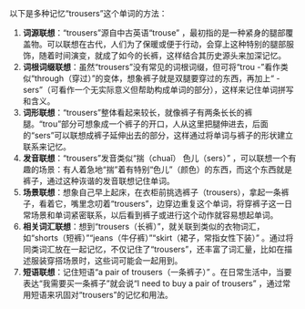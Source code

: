 以下是多种记忆“trousers”这个单词的方法：
1. **词源联想**：“trousers”源自中古英语“trouse” ，最初指的是一种紧身的腿部覆盖物。可以联想在古代，人们为了保暖或便于行动，会穿上这种特别的腿部服饰，随着时间演变，就成了如今的长裤，这样结合其历史源头来加深记忆。
2. **词根词缀联想**：虽然“trousers”没有常见的词根词缀，但可将“trou -”看作类似“through（穿过）”的变体，想象裤子就是双腿要穿过的东西，再加上“ -sers”（可看作一个无实际意义但帮助构成单词的部分），这样来记住单词拼写和含义。
3. **词形联想**：“trousers”整体看起来较长，就像裤子有两条长长的裤腿。“trou”部分可想象成一个裤子的开口，人从这里把腿伸进去，后面的“sers”可以联想成裤子延伸出去的部分，这样通过将单词与裤子的形状建立联系来记忆。
4. **发音联想**：“trousers”发音类似“揣（chuaǐ） 色儿（sers）” ，可以联想一个有趣的场景：有人着急地“揣”着有特别“色儿”（颜色）的东西，而这个东西就是裤子，通过这种诙谐的发音联想记住单词。
5. **场景联想**：想象自己早上起床，在衣柜前挑选裤子（trousers），拿起一条裤子，看着它，嘴里念叨着“trousers”，边穿边重复这个单词，将穿裤子这一日常场景和单词紧密联系，以后看到裤子或进行这个动作就容易想起单词。
6. **相关词汇联想**：想到“trousers（长裤）”，就关联到类似的衣物词汇，如“shorts（短裤）”“jeans（牛仔裤）”“skirt（裙子，常指女性下装）” 。通过将同类词汇放在一起记忆，不仅记住了“trousers”，还丰富了词汇量，比如在描述服装穿搭场景时，这些词可能会一起用到。
7. **短语联想**：记住短语“a pair of trousers（一条裤子）” 。在日常生活中，当要表达“我需要买一条裤子”就会说“I need to buy a pair of trousers” ，通过常用短语来巩固对“trousers”的记忆和用法。 